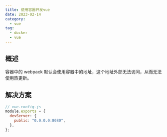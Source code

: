 ```yaml
---
title: 使用容器开发vue
date: 2023-02-14
category:
  - vue
tag:
  - docker
  - vue
---
```


## 概述

容器中的 webpack 默认会使用容器中的地址，这个地址外部无法访问，从而无法使用热更新。

## 解决方案

```javascript
// vue.config.js
module.exports = {
  devServer: {
    public: "0.0.0.0:8080",
  },
};
```
